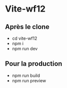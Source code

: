 # Vite-wf12

## Après le clone 
- cd vite-wf12
- npm i
- npm run dev

## Pour la production
- npm run build
- npm run preview